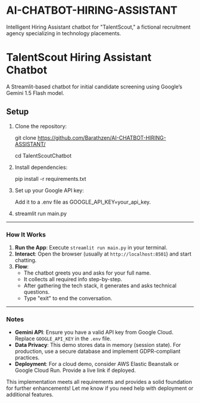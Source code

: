 # AI-CHATBOT-HIRING-ASSISTANT
Intelligent Hiring Assistant chatbot for "TalentScout," a fictional recruitment agency specializing in technology placements.

# TalentScout Hiring Assistant Chatbot

A Streamlit-based chatbot for initial candidate screening using Google’s Gemini 1.5 Flash model.

## Setup
1. Clone the repository:

   git clone https://github.com/Barathzen/AI-CHATBOT-HIRING-ASSISTANT/
   
   cd TalentScoutChatbot

3. Install dependencies:

   pip install -r requirements.txt

4. Set up your Google API key:

   Add it to a .env file as GOOGLE_API_KEY=your_api_key.

5. streamlit run main.py



---

### How It Works
1. **Run the App**: Execute `streamlit run main.py` in your terminal.
2. **Interact**: Open the browser (usually at `http://localhost:8501`) and start chatting.
3. **Flow**:
   - The chatbot greets you and asks for your full name.
   - It collects all required info step-by-step.
   - After gathering the tech stack, it generates and asks technical questions.
   - Type "exit" to end the conversation.

---

### Notes
- **Gemini API**: Ensure you have a valid API key from Google Cloud. Replace `GOOGLE_API_KEY` in the `.env` file.
- **Data Privacy**: This demo stores data in memory (session state). For production, use a secure database and implement GDPR-compliant practices.
- **Deployment**: For a cloud demo, consider AWS Elastic Beanstalk or Google Cloud Run. Provide a live link if deployed.

This implementation meets all requirements and provides a solid foundation for further enhancements! Let me know if you need help with deployment or additional features.
